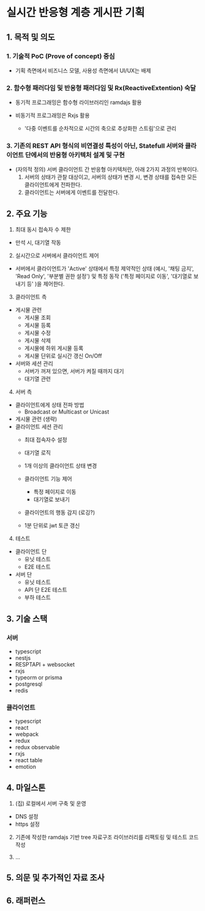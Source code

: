 # 실시간 반응형 계층 게시판 기획

## 1. 목적 및 의도

### 1. 기술적 PoC (Prove of concept) 중심

- 기획 측면에서 비즈니스 모델, 사용성 측면에서 UI/UX는 배제

### 2. 함수형 패러다임 및 반응형 패러다임 및 Rx(ReactiveExtention) 숙달

- 동기적 프로그래밍은 함수형 라이브러리인 ramdajs 활용

- 비동기적 프로그래밍은 Rxjs 활용
  - '다중 이벤트를 순차적으로 시간의 축으로 추상화한 스트림'으로 관리

### 3. 기존의 REST API 형식의 비연결성 특성이 아닌, Statefull 서버와 클라이언트 단에서의 반응형 아키텍처 설계 및 구현

- (자의적 정의) 서버 클라이언트 간 반응형 아키텍처란, 아래 2가지 과정의 반복이다.
    1. 서버의 상태가 관찰 대상이고, 서버의 상태가 변경 시, 변경 상태를 접속한 모든 클라이언트에게 전파한다.
    2. 클라이언트는 서버에게 이벤트를 전달한다.

## 2. 주요 기능

1. 최대 동시 접속자 수 제한

- 만석 시, 대기열 작동

2. 실시간으로 서버에서 클라이언트 제어

- 서버에서 클라이언트가 'Active' 상태에서 특정 제약적인 상태 (예시, '채팅 금지', 'Read Only', '부분별 권한 설정') 및 특정 동작 ('특정 페이지로 이동', '대기열로 보내기 등' )을 제어한다.

3. 클라이언트 측

- 게시물 관련
  - 게시물 조회
  - 게시물 등록
  - 게시물 수정
  - 게시물 삭제
  - 게시물에 하위 게시물 등록
  - 게시물 단위로 실시간 갱신 On/Off
- 서버와 세션 관리
  - 서버가 꺼져 있으면, 서버가 켜질 때까지 대기
  - 대기열 관련

4. 서버 측

- 클라이언트에게 상태 전파 방법
  - Broadcast or Multicast or Unicast
- 게시물 관련 (생략)
- 클라이언트 세션 관리
  - 최대 접속자수 설정

  - 대기열 로직
  - 1개 이상의 클라이언트 상태 변경
  - 클라이언트 기능 제어
    - 특정 페이지로 이동
    - 대기열로 보내기
  - 클라이언트의 행동 감지 (로깅?)
  - 1분 단위로 jwt 토큰 갱신

4. 테스트

- 클라이언트 단
  - 유닛 테스트
  - E2E 테스트
- 서버 단
  - 유닛 테스트
  - API 단 E2E 테스트
  - 부하 테스트

## 3. 기술 스택

### 서버

- typescript
- nestjs
- RESPTAPI + websocket
- rxjs
- typeorm or prisma
- postgresql
- redis

### 클라이언트

- typescript
- react
- webpack
- redux
- redux observable
- rxjs
- react table
- emotion

## 4. 마일스톤

1. (집) 로컬에서 서버 구축 및 운영

- DNS 설정
- https 설정

2. 기존에 작성한 ramdajs 기반 tree 자료구조 라이브러리를 리팩토링 및 테스트 코드 작성

3. ...

## 5. 의문 및 추가적인 자료 조사

## 6. 래퍼런스
